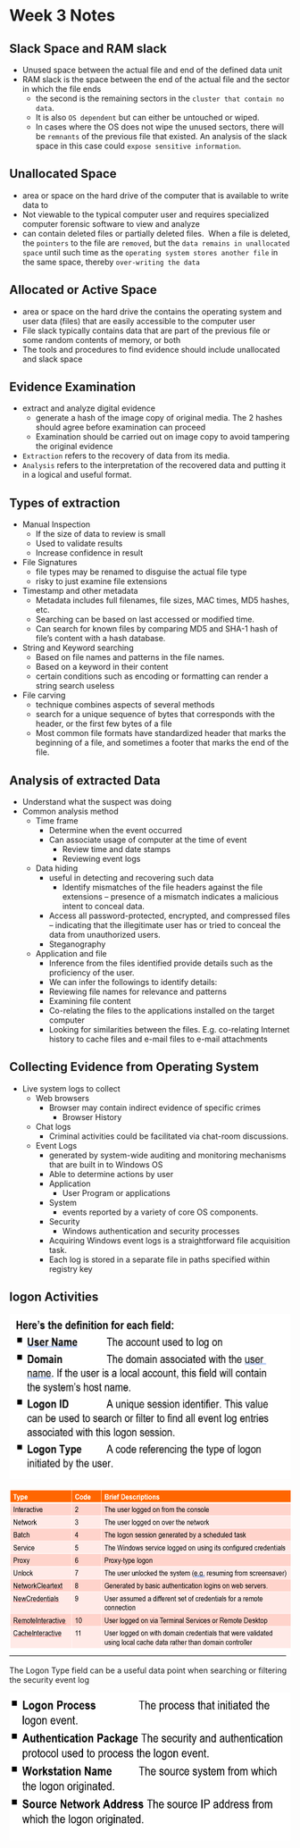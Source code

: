 # Week 3 Notes

## Slack Space and RAM slack
- Unused space between the actual file and end of the defined data unit
- RAM slack is the space between the end of the actual file and the sector in which the file ends
    - the second is the remaining sectors in the `cluster that contain no data`.
    - It is also `OS dependent` but can either be untouched or wiped. 
    - In cases where the OS does not wipe the unused sectors, there will be `remnants` of the previous file that existed. An analysis of the slack space in this case could `expose sensitive information`. 

## Unallocated Space
- area or space on the hard drive of the computer that is available to write data to
- Not viewable to the typical computer user and requires specialized computer forensic software to view and analyze
- can contain deleted files or partially deleted files.  When a file is deleted, the `pointers` to the file are `removed`, but the `data remains in unallocated space` until such time as the `operating system stores another file` in the same space, thereby `over-writing the data`

## Allocated or Active Space
- area or space on the hard drive the contains the operating system and user data (files) that are easily accessible to the computer user
- File slack typically contains data that are part of the previous file or some random contents of memory, or both
- The tools and procedures to find evidence should include unallocated and slack space

## Evidence Examination
- extract and analyze digital evidence
    - generate a hash of the image copy of original media. The 2 hashes should agree before examination can proceed
    - Examination should be carried out on image copy to avoid tampering the original evidence
- `Extraction` refers to the recovery of data from its media. 
- `Analysis` refers to the interpretation of the recovered data and putting it in a logical and useful format.

## Types of extraction
- Manual Inspection
    - If the size of data to review is small
    - Used to validate results
    - Increase confidence in result
- File Signatures
    - file types may be renamed to disguise the actual file type
    - risky to just examine file extensions
- Timestamp and other metadata
    - Metadata includes full filenames, file sizes, MAC times, MD5 hashes, etc.
    - Searching can be based on last accessed or modified time.
    - Can search for known files by comparing MD5 and SHA-1 hash of file’s content with a hash database.
- String and Keyword searching
    - Based on file names and patterns in the file names.
    - Based on a keyword in their content 
    - certain conditions such as encoding or formatting can render a string search useless
- File carving
    - technique combines aspects of several methods
    - search for a unique sequence of bytes that corresponds with the header, or the first few bytes of a file 
    - Most common file formats have standardized header that marks the beginning of a file, and sometimes a footer that marks the end of the file.

## Analysis of extracted Data
- Understand what the suspect was doing
- Common analysis method
    - Time frame
        - Determine when the event occurred
        - Can associate usage of computer at the time of event
            - Review time and date stamps
            - Reviewing event logs
    - Data hiding
        - useful in detecting and recovering such data 
            - Identify mismatches of the file headers against the file extensions – presence of a mismatch indicates a malicious intent to conceal data.
        - Access all password-protected, encrypted, and compressed files – indicating that the illegitimate user has or tried to conceal the data from unauthorized users.
        - Steganography
    - Application and file
        - Inference from the files identified provide details such as the proficiency of the user.
        - We can infer the followings to identify details:
        - Reviewing file names for relevance and patterns
        - Examining file content
        - Co-relating the files to the applications installed on the target computer
        - Looking for similarities between the files. E.g. co-relating Internet history to cache files and e-mail files to e-mail attachments

## Collecting Evidence from Operating System
- Live system logs to collect
    - Web browsers
        - Browser may contain indirect evidence of specific crimes
            - Browser History
    - Chat logs
        - Criminal activities could be facilitated via chat-room discussions.
    - Event Logs
        - generated by system-wide auditing and monitoring mechanisms that are built in to Windows OS
        - Able to determine actions by user
        - Application
            - User Program or applications
        - System
            - events reported by a variety of core OS components.
        - Security 
            - Windows authentication and security processes 
        - Acquiring Windows event logs is a straightforward file acquisition task. 
        - Each log is stored in a separate file in paths specified within registry key 

## logon Activities
![](/Week%203/Images/Logon%20Activities.png)  

![](/Week%203/Images/Logon%20Types.png)  

The Logon Type field can be a useful data point when searching or filtering the security event log

![](/Week%203/Images/Logon%20Events.png)  

